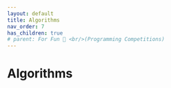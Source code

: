 ```yaml
---
layout: default
title: Algorithms
nav_order: 7
has_children: true
# parent: For Fun 🤪 <br/>(Programming Competitions)
---
```


# Algorithms



